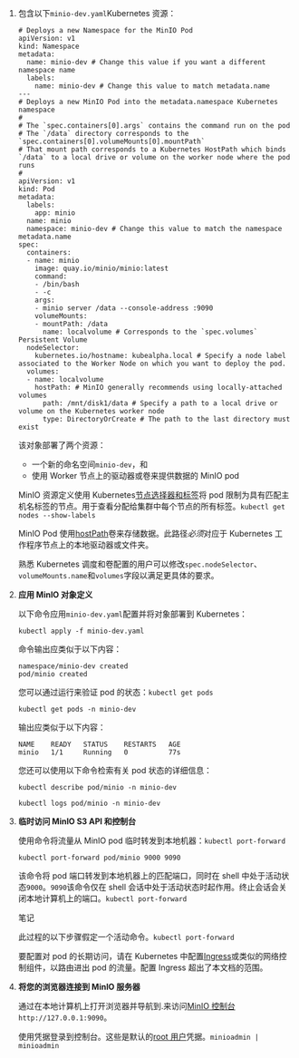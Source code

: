 1. 包含以下`minio-dev.yaml`Kubernetes 资源：

   ```
   # Deploys a new Namespace for the MinIO Pod
   apiVersion: v1
   kind: Namespace
   metadata:
     name: minio-dev # Change this value if you want a different namespace name
     labels:
       name: minio-dev # Change this value to match metadata.name
   ---
   # Deploys a new MinIO Pod into the metadata.namespace Kubernetes namespace
   #
   # The `spec.containers[0].args` contains the command run on the pod
   # The `/data` directory corresponds to the `spec.containers[0].volumeMounts[0].mountPath`
   # That mount path corresponds to a Kubernetes HostPath which binds `/data` to a local drive or volume on the worker node where the pod runs
   #
   apiVersion: v1
   kind: Pod
   metadata:
     labels:
       app: minio
     name: minio
     namespace: minio-dev # Change this value to match the namespace metadata.name
   spec:
     containers:
     - name: minio
       image: quay.io/minio/minio:latest
       command:
       - /bin/bash
       - -c
       args:
       - minio server /data --console-address :9090
       volumeMounts:
       - mountPath: /data
         name: localvolume # Corresponds to the `spec.volumes` Persistent Volume
     nodeSelector:
       kubernetes.io/hostname: kubealpha.local # Specify a node label associated to the Worker Node on which you want to deploy the pod.
     volumes:
     - name: localvolume
       hostPath: # MinIO generally recommends using locally-attached volumes
         path: /mnt/disk1/data # Specify a path to a local drive or volume on the Kubernetes worker node
         type: DirectoryOrCreate # The path to the last directory must exist
   ```

   该对象部署了两个资源：

   - 一个新的命名空间`minio-dev`，和
   - 使用 Worker 节点上的驱动器或卷来提供数据的 MinIO pod

   MinIO 资源定义使用 Kubernetes[节点选择器和标签](https://kubernetes.io/docs/concepts/scheduling-eviction/assign-pod-node/#built-in-node-labels)将 pod 限制为具有匹配主机名标签的节点。用于查看分配给集群中每个节点的所有标签。`kubectl get nodes --show-labels`

   MinIO Pod 使用[hostPath](https://kubernetes.io/docs/concepts/storage/volumes/#hostpath)卷来存储数据。此路径*必须*对应于 Kubernetes 工作程序节点上的本地驱动器或文件夹。

   熟悉 Kubernetes 调度和卷配置的用户可以修改`spec.nodeSelector`、`volumeMounts.name`和`volumes`字段以满足更具体的要求。

2. **应用 MinIO 对象定义**

   以下命令应用`minio-dev.yaml`配置并将对象部署到 Kubernetes：

   ```
   kubectl apply -f minio-dev.yaml
   ```


   命令输出应类似于以下内容：

   ```
   namespace/minio-dev created
   pod/minio created
   ```

   您可以通过运行来验证 pod 的状态：`kubectl get pods`

   ```
   kubectl get pods -n minio-dev
   ```


   输出应类似于以下内容：

   ```
   NAME    READY   STATUS    RESTARTS   AGE
   minio   1/1     Running   0          77s
   ```

   您还可以使用以下命令检索有关 pod 状态的详细信息：

   ```
   kubectl describe pod/minio -n minio-dev

   kubectl logs pod/minio -n minio-dev
   ```


3. **临时访问 MinIO S3 API 和控制台**

   使用命令将流量从 MinIO pod 临时转发到本地机器：`kubectl port-forward`

   ```
   kubectl port-forward pod/minio 9000 9090
   ```


   该命令将 pod 端口转发到本地机器上的匹配端口，同时在 shell 中处于活动状态`9000`。`9090`该命令仅在 shell 会话中处于活动状态时起作用。终止会话会关闭本地计算机上的端口。`kubectl port-forward`

   笔记

   此过程的以下步骤假定一个活动命令。`kubectl port-forward`

   要配置对 pod 的长期访问，请在 Kubernetes 中配置[Ingress](https://kubernetes.io/docs/concepts/services-networking/ingress/)或类似的网络控制组件，以路由进出 pod 的流量。配置 Ingress 超出了本文档的范围。

4. **将您的浏览器连接到 MinIO 服务器**

   通过在本地计算机上打开浏览器并导航到.来访问[MinIO 控制台](https://docs.min.io/minio/baremetal/console/minio-console.html#minio-console)`http://127.0.0.1:9090`。

   使用凭据登录到控制台。这些是默认的[root 用户](https://docs.min.io/minio/baremetal/security/minio-identity-management/user-management.html#minio-users-root)凭据。`minioadmin | minioadmin`
